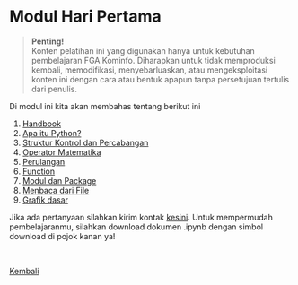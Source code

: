 <h1>Modul Hari Pertama</h1>

>**Penting!**</br>Konten pelatihan ini yang digunakan hanya untuk kebutuhan pembelajaran FGA Kominfo. Diharapkan untuk tidak memproduksi kembali, memodifikasi, menyebarluaskan, atau mengeksploitasi konten ini dengan cara atau bentuk apapun tanpa persetujuan tertulis dari penulis.

<p>Di modul ini kita akan membahas tentang berikut ini</p>
<ol>
    <li><a href="#">Handbook</a></li>
    <li><a href="#">Apa itu Python?</a></li>
    <li><a href="#">Struktur Kontrol dan Percabangan</a></li>
    <li><a href="#">Operator Matematika</a></li>
    <li><a href="#">Perulangan</a></li>
    <li><a href="#">Function</a></li>
    <li><a href="#">Modul dan Package</a></li>
    <li><a href="#">Menbaca dari File</a></li>
    <li><a href="#">Grafik dasar</a></li>
</ol>

Jika ada pertanyaan silahkan kirim kontak [kesini](https://id.linkedin.com/in/abelkristanto/in). Untuk mempermudah pembelajaranmu, silahkan download dokumen .ipynb dengan simbol download di pojok kanan ya!

</br>

[Kembali](https://github.com/AbelKristanto/learning-course/blob/main/fga2022/README.md)
